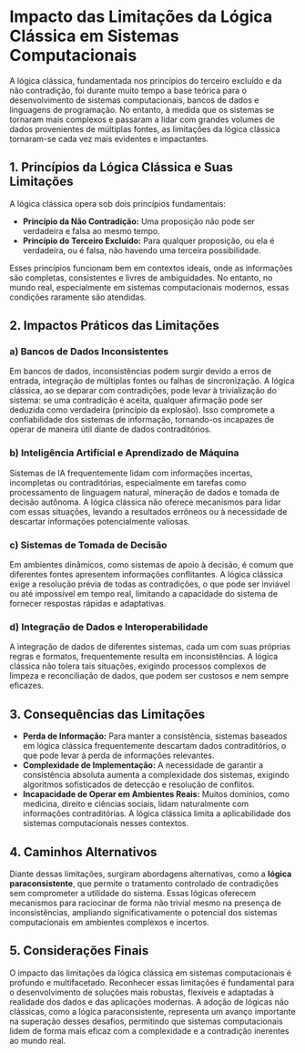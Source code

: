 
# Impacto das Limitações da Lógica Clássica em Sistemas Computacionais

A lógica clássica, fundamentada nos princípios do terceiro excluído e da não contradição, foi durante muito tempo a base teórica para o desenvolvimento de sistemas computacionais, bancos de dados e linguagens de programação. No entanto, à medida que os sistemas se tornaram mais complexos e passaram a lidar com grandes volumes de dados provenientes de múltiplas fontes, as limitações da lógica clássica tornaram-se cada vez mais evidentes e impactantes.

## 1. Princípios da Lógica Clássica e Suas Limitações

A lógica clássica opera sob dois princípios fundamentais:

- **Princípio da Não Contradição:** Uma proposição não pode ser verdadeira e falsa ao mesmo tempo.
- **Princípio do Terceiro Excluído:** Para qualquer proposição, ou ela é verdadeira, ou é falsa, não havendo uma terceira possibilidade.

Esses princípios funcionam bem em contextos ideais, onde as informações são completas, consistentes e livres de ambiguidades. No entanto, no mundo real, especialmente em sistemas computacionais modernos, essas condições raramente são atendidas.

## 2. Impactos Práticos das Limitações

### a) **Bancos de Dados Inconsistentes**

Em bancos de dados, inconsistências podem surgir devido a erros de entrada, integração de múltiplas fontes ou falhas de sincronização. A lógica clássica, ao se deparar com contradições, pode levar à trivialização do sistema: se uma contradição é aceita, qualquer afirmação pode ser deduzida como verdadeira (princípio da explosão). Isso compromete a confiabilidade dos sistemas de informação, tornando-os incapazes de operar de maneira útil diante de dados contraditórios.

### b) **Inteligência Artificial e Aprendizado de Máquina**

Sistemas de IA frequentemente lidam com informações incertas, incompletas ou contraditórias, especialmente em tarefas como processamento de linguagem natural, mineração de dados e tomada de decisão autônoma. A lógica clássica não oferece mecanismos para lidar com essas situações, levando a resultados errôneos ou à necessidade de descartar informações potencialmente valiosas.

### c) **Sistemas de Tomada de Decisão**

Em ambientes dinâmicos, como sistemas de apoio à decisão, é comum que diferentes fontes apresentem informações conflitantes. A lógica clássica exige a resolução prévia de todas as contradições, o que pode ser inviável ou até impossível em tempo real, limitando a capacidade do sistema de fornecer respostas rápidas e adaptativas.

### d) **Integração de Dados e Interoperabilidade**

A integração de dados de diferentes sistemas, cada um com suas próprias regras e formatos, frequentemente resulta em inconsistências. A lógica clássica não tolera tais situações, exigindo processos complexos de limpeza e reconciliação de dados, que podem ser custosos e nem sempre eficazes.

## 3. Consequências das Limitações

- **Perda de Informação:** Para manter a consistência, sistemas baseados em lógica clássica frequentemente descartam dados contraditórios, o que pode levar à perda de informações relevantes.
- **Complexidade de Implementação:** A necessidade de garantir a consistência absoluta aumenta a complexidade dos sistemas, exigindo algoritmos sofisticados de detecção e resolução de conflitos.
- **Incapacidade de Operar em Ambientes Reais:** Muitos domínios, como medicina, direito e ciências sociais, lidam naturalmente com informações contraditórias. A lógica clássica limita a aplicabilidade dos sistemas computacionais nesses contextos.

## 4. Caminhos Alternativos

Diante dessas limitações, surgiram abordagens alternativas, como a **lógica paraconsistente**, que permite o tratamento controlado de contradições sem comprometer a utilidade do sistema. Essas lógicas oferecem mecanismos para raciocinar de forma não trivial mesmo na presença de inconsistências, ampliando significativamente o potencial dos sistemas computacionais em ambientes complexos e incertos.

## 5. Considerações Finais

O impacto das limitações da lógica clássica em sistemas computacionais é profundo e multifacetado. Reconhecer essas limitações é fundamental para o desenvolvimento de soluções mais robustas, flexíveis e adaptadas à realidade dos dados e das aplicações modernas. A adoção de lógicas não clássicas, como a lógica paraconsistente, representa um avanço importante na superação desses desafios, permitindo que sistemas computacionais lidem de forma mais eficaz com a complexidade e a contradição inerentes ao mundo real.
```
